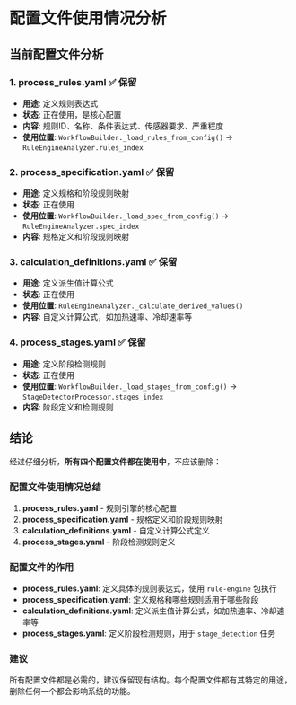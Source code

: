# 配置文件使用情况分析

## 当前配置文件分析

### 1. process_rules.yaml ✅ **保留**
- **用途**: 定义规则表达式
- **状态**: 正在使用，是核心配置
- **内容**: 规则ID、名称、条件表达式、传感器要求、严重程度
- **使用位置**: `WorkflowBuilder._load_rules_from_config()` → `RuleEngineAnalyzer.rules_index`

### 2. process_specification.yaml ✅ **保留**
- **用途**: 定义规格和阶段规则映射
- **状态**: 正在使用
- **使用位置**: `WorkflowBuilder._load_spec_from_config()` → `RuleEngineAnalyzer.spec_index`
- **内容**: 规格定义和阶段规则映射

### 3. calculation_definitions.yaml ✅ **保留**
- **用途**: 定义派生值计算公式
- **状态**: 正在使用
- **使用位置**: `RuleEngineAnalyzer._calculate_derived_values()`
- **内容**: 自定义计算公式，如加热速率、冷却速率等

### 4. process_stages.yaml ✅ **保留**
- **用途**: 定义阶段检测规则
- **状态**: 正在使用
- **使用位置**: `WorkflowBuilder._load_stages_from_config()` → `StageDetectorProcessor.stages_index`
- **内容**: 阶段定义和检测规则

## 结论

经过仔细分析，**所有四个配置文件都在使用中**，不应该删除：

### 配置文件使用情况总结

1. **process_rules.yaml** - 规则引擎的核心配置
2. **process_specification.yaml** - 规格定义和阶段规则映射
3. **calculation_definitions.yaml** - 自定义计算公式定义
4. **process_stages.yaml** - 阶段检测规则定义

### 配置文件的作用

- **process_rules.yaml**: 定义具体的规则表达式，使用 `rule-engine` 包执行
- **process_specification.yaml**: 定义规格和哪些规则适用于哪些阶段
- **calculation_definitions.yaml**: 定义派生值计算公式，如加热速率、冷却速率等
- **process_stages.yaml**: 定义阶段检测规则，用于 `stage_detection` 任务

### 建议

所有配置文件都是必需的，建议保留现有结构。每个配置文件都有其特定的用途，删除任何一个都会影响系统的功能。
